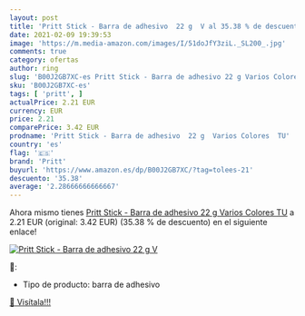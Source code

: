 ```yaml
---
layout: post
title: 'Pritt Stick - Barra de adhesivo  22 g  V al 35.38 % de descuento'
date: 2021-02-09 19:39:53
image: 'https://m.media-amazon.com/images/I/51doJfY3ziL._SL200_.jpg'
comments: true
category: ofertas
author: ring
slug: 'B00J2GB7XC-es Pritt Stick - Barra de adhesivo 22 g Varios Colores TU'
sku: 'B00J2GB7XC-es'
tags: [ 'pritt', ]
actualPrice: 2.21 EUR
currency: EUR
price: 2.21
comparePrice: 3.42 EUR
prodname: 'Pritt Stick - Barra de adhesivo  22 g  Varios Colores  TU'
country: 'es'
flag: '🇪🇸'
brand: 'Pritt'
buyurl: 'https://www.amazon.es/dp/B00J2GB7XC/?tag=tolees-21'
descuento: '35.38'
average: '2.28666666666667'
---
```


Ahora mismo tienes [Pritt Stick - Barra de adhesivo  22 g  Varios Colores  TU](https://www.amazon.es/dp/B00J2GB7XC/?tag=tolees-21) a 2.21 EUR (original: 3.42 EUR) (35.38 %  de descuento) en el siguiente enlace!

[![Pritt Stick - Barra de adhesivo  22 g  V](https://m.media-amazon.com/images/I/51doJfY3ziL._SL200_.jpg)](https://www.amazon.es/dp/B00J2GB7XC/?tag=tolees-21)

🔎:

- Tipo de producto: barra de adhesivo

[🛒 Visítala!!!](https://www.amazon.es/dp/B00J2GB7XC/?tag=tolees-21)
